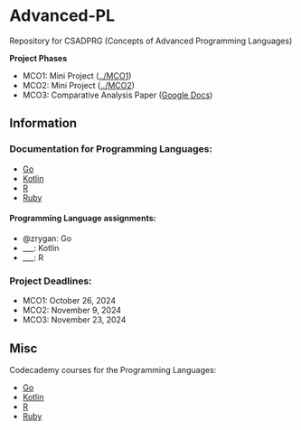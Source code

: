 # Advanced-PL
Repository for CSADPRG (Concepts of Advanced Programming Languages)

**Project Phases**

- MCO1: Mini Project ([../MCO1](https://github.com/zrygan/Advanced-PL/MCO1))
- MCO2: Mini Project ([../MCO2](https://github.com/zrygan/Advanced-PL/MCO2))
- MCO3: Comparative Analysis Paper ([Google Docs](https://docs.google.com/document/d/1GSU2kTfCSKyyOltu5SHcvRknMZsX0G6xoQJwc-D_QLs/edit?usp=sharing))

## Information

### Documentation for Programming Languages:

- [Go](https://go.dev/doc/)
- [Kotlin](https://kotlinlang.org/docs/home.html)
- [R](https://www.r-project.org/other-docs.html)
- [Ruby](https://www.ruby-lang.org/en/documentation/)

#### Programming Language assignments:

- @zrygan: Go
- ___: Kotlin
- ___: R

### Project Deadlines:

- MCO1: October 26, 2024
- MCO2: November 9, 2024
- MCO3: November 23, 2024

## Misc

Codecademy courses for the Programming Languages:

- [Go](https://www.codecademy.com/catalog/language/go)
- [Kotlin](https://www.codecademy.com/catalog/language/kotlin)
- [R](https://www.codecademy.com/catalog/language/r)
- [Ruby](https://www.codecademy.com/catalog/language/ruby)
